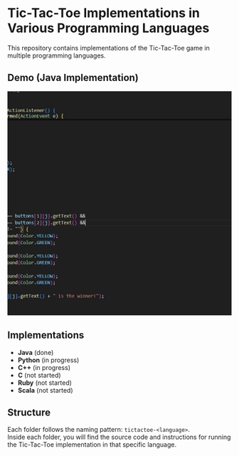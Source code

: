 # Tic-Tac-Toe Implementations in Various Programming Languages  
This repository contains implementations of the Tic-Tac-Toe game in multiple programming languages.

## Demo (Java Implementation)  
![Tic-Tac-Toe Demo](tictactoe-java\assets\demo.gif)

## Implementations  
- **Java** (done)  
- **Python** (in progress)  
- **C++** (in progress)  
- **C** (not started)  
- **Ruby** (not started)  
- **Scala** (not started)  

## Structure  
Each folder follows the naming pattern: `tictactoe-<language>`.  
Inside each folder, you will find the source code and instructions for running the Tic-Tac-Toe implementation in that specific language.  
